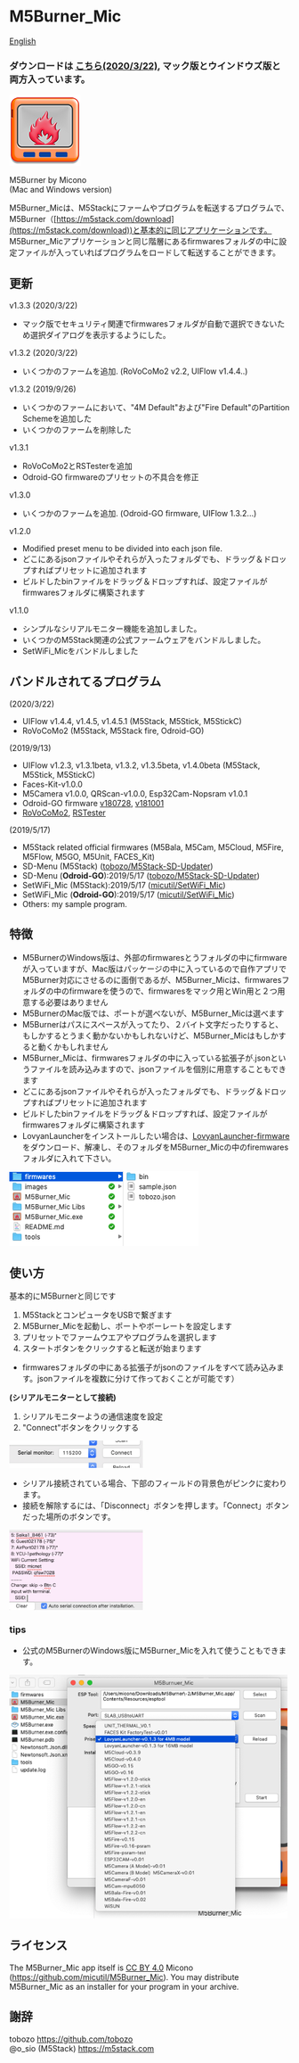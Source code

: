 # M5Burner_Mic
[English](README.md)
### ダウンロードは [こちら(2020/3/22)](http://micutil.com/download/M5Burner_Mic.zip), マック版とウインドウズ版と両方入っています。<br>

![M5Burner_Mic Icon](images/m5burnermic128.png)

M5Burner by Micono<br>
(Mac and Windows version)

M5Burner_Micは、M5Stackにファームやプログラムを転送するプログラムで、M5Burner（[https://m5stack.com/download](https://m5stack.com/download))と基本的に同じアプリケーションです。 M5Burner_Micアプリケーションと同じ階層にあるfirmwaresフォルダの中に設定ファイルが入っていればプログラムをロードして転送することができます。

## 更新

v1.3.3 (2020/3/22)

- マック版でセキュリティ関連でfirmwaresフォルダが自動で選択できないため選択ダイアログを表示するようにした。

v1.3.2 (2020/3/22)

- いくつかのファームを追加. (RoVoCoMo2 v2.2, UIFlow v1.4.4..)

v1.3.2 (2019/9/26)

- いくつかのファームにおいて、"4M Default"および"Fire Default"のPartition Schemeを追加した
- いくつかのファームを削除した


v1.3.1

- RoVoCoMo2とRSTesterを追加
- Odroid-GO firmwareのプリセットの不具合を修正

v1.3.0

- いくつかのファームを追加. (Odroid-GO firmware, UIFlow 1.3.2...)

v1.2.0

- Modified preset menu to be divided into each json file.
- どこにあるjsonファイルやそれらが入ったフォルダでも、ドラッグ＆ドロップすればプリセットに追加されます
- ビルドしたbinファイルをドラッグ＆ドロップすれば、設定ファイルがfirmwaresフォルダに構築されます

v1.1.0

- シンプルなシリアルモニター機能を追加しました。
- いくつかのM5Stack関連の公式ファームウェアをバンドルしました。
- SetWiFi_Micをバンドルしました

## バンドルされてるプログラム

(2020/3/22)

- UIFlow v1.4.4, v1.4.5, v1.4.5.1 (M5Stack, M5Stick, M5StickC)
- RoVoCoMo2 (M5Stack, M5Stack fire, Odroid-GO)

(2019/9/13)

- UIFlow v1.2.3, v1.3.1beta, v1.3.2, v1.3.5beta, v1.4.0beta (M5Stack, M5Stick, M5StickC)
- Faces-Kit-v1.0.0
- M5Camera v1.0.0, QRScan-v1.0.0, Esp32Cam-Nopsram v1.0.1
- Odroid-GO firmware [v180728](https://wiki.odroid.com/odroid_go/firmware_update_oldfw), [v181001](https://wiki.odroid.com/odroid_go/firmware_update)
- [RoVoCoMo2](https://github.com/micutil/M5Stack_RoVoCoMo2), [RSTester](https://github.com/micutil/M5Stack_RSTester)

(2019/5/17)

- M5Stack related official firmwares (M5Bala, M5Cam, M5Cloud, M5Fire, M5Flow, M5GO, M5Unit, FACES_Kit)
- SD-Menu (M5Stack) ([tobozo/M5Stack-SD-Updater](https://github.com/tobozo/M5Stack-SD-Updater))
- SD-Menu (**Odroid-GO**):2019/5/17 ([tobozo/M5Stack-SD-Updater](https://github.com/tobozo/M5Stack-SD-Updater))
- SetWiFi_Mic (M5Stack):2019/5/17 ([micutil/SetWiFi_Mic](https://github.com/micutil/M5Burner_Mic))
- SetWiFi_Mic (**Odroid-GO**):2019/5/17 ([micutil/SetWiFi_Mic](https://github.com/micutil/M5Burner_Mic))
- Others: my sample program.


## 特徴

- M5BurnerのWindows版は、外部のfirmwaresとうフォルダの中にfirmwareが入っていますが、Mac版はパッケージの中に入っているので自作アプリでM5Burner対応にさせるのに面倒であるが、M5Burner_Micは、firmwaresフォルダの中のfirmwareを使うので、firmwaresをマック用とWin用と２つ用意する必要はありません
- M5BurnerのMac版では、ポートが選べないが、M5Burner_Micは選べます
- M5Burnerはパスにスペースが入ってたり、２バイト文字だったりすると、もしかするとうまく動かないかもしれないけど、M5Burner_Micはもしかすると動くかもしれません
- M5Burner_Micは、firmwaresフォルダの中に入っている拡張子が.jsonというファイルを読み込みますので、jsonファイルを個別に用意することもできます
- どこにあるjsonファイルやそれらが入ったフォルダでも、ドラッグ＆ドロップすればプリセットに追加されます
- ビルドしたbinファイルをドラッグ＆ドロップすれば、設定ファイルがfirmwaresフォルダに構築されます
- LovyanLauncherをインストールしたい場合は、[LovyanLauncher-firmware](https://github.com/lovyan03/LovyanLauncher-firmware)をダウンロード、解凍し、そのフォルダをM5Burner_Micの中のfiremwaresフォルダに入れて下さい。

![Firmwares folder](images/firmwaresfolder.png)

## 使い方

基本的にM5Burnerと同じです

1. M5StackとコンピュータをUSBで繋ぎます
2. M5Burner_Micを起動し、ポートやボーレートを設定します
3. プリセットでファームウエアやプログラムを選択します
4. スタートボタンをクリックすると転送が始まります

- firmwaresフォルダの中にある拡張子がjsonのファイルをすべて読み込みます。jsonファイルを複数に分けて作っておくことが可能です）

**(シリアルモニターとして接続)**

1. シリアルモニターようの通信速度を設定
2. "Connect"ボタンをクリックする 

<img src="images/connect.png" width="240">

- シリアル接続されている場合、下部のフィールドの背景色がピンクに変わります。
- 接続を解除するには、「Disconnect」ボタンを押します。「Connect」ボタンだった場所のボタンです。

<img src="images/montor.png" width="240">

### tips
- 公式のM5BurnerのWindows版にM5Burner_Micを入れて使うこともできます。

<img src="images/preview.png" width="500">


## ライセンス

The M5Burner_Mic app itself is [CC BY 4.0](https://creativecommons.org/licenses/by/4.0/) Micono (https://github.com/micutil/M5Burner_Mic). You may distribute M5Burner_Mic as an installer for your program in your archive.


## 謝辞

tobozo           https://github.com/tobozo<br>
@o_sio (M5Stack) https://m5stack.com
